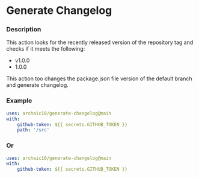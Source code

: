 # Generate Changelog

### Description
This action looks for the recently released version of the repository tag and checks if it meets the following:

- v1.0.0
- 1.0.0

This action too changes the package.json file version of the default branch and generate changelog.

### Example

```yml
uses: archaic10/generate-changelog@main
with:
    github-token: ${{ secrets.GITHUB_TOKEN }}
    path: '/src'
```
### Or

```yml
uses: archaic10/generate-changelog@main
with:
    github-token: ${{ secrets.GITHUB_TOKEN }}
```